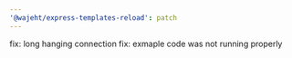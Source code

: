 ```yaml
---
'@wajeht/express-templates-reload': patch
---
```


fix: long hanging connection
fix: exmaple code was not running properly
